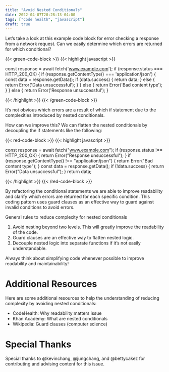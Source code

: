 ```yaml
---
title: "Avoid Nested Conditionals"
date: 2022-04-07T20:28:13-04:00
tags: ["code health", "javascript"]
draft: true
---
```


Let’s take a look at this example code block for error checking a response from a network request. Can we easily determine which errors are returned for which conditional?

{{< green-code-block >}}
{{< highlight javascript >}}

const response = await fetch('www.example.com');
if (response.status === HTTP_200_OK) {
  if (response.getContentType() === 'application/json') {
    const data = response.getData();
    if (data.success) {
      return data;
    } else {
      return Error('Data unsuccessful');
    }
  } else {
    return Error('Bad content type');
  }
} else {
  return Error('Response unsuccessful');
}

{{< /highlight >}}
{{< /green-code-block >}}

It’s not obvious which errors are a result of which if statement due to the complexities introduced by nested conditionals.

How can we improve this? We can flatten the nested conditionals by decoupling the if statements like the following:

{{< red-code-block >}}
{{< highlight javascript >}}

const response = await fetch("www.example.com");
if (response.status !== HTTP_200_OK) {
  return Error("Response unsuccessful");
}
if (response.getContentType() !== "application/json") {
  return Error("Bad content type");
}
const data = response.getData();
if (!data.success) {
  return Error("Data unsuccessful");
}
return data;

{{< /highlight >}}
{{< /red-code-block >}}

By refactoring the conditional statements we are able to improve readability and clarify which errors are returned for each specific condition. This coding pattern uses guard clauses as an effective way to guard against invalid conditions to avoid errors.

General rules to reduce complexity for nested conditionals

1. Avoid nesting beyond two levels. This will greatly improve the readability of the code.
2. Guard clauses are an effective way to flatten nested logic.
3. Decouple nested logic into separate functions if it’s not easily understandable.

Always think about simplifying code whenever possible to improve readability and maintainability!

# Additional Resources

Here are some additional resources to help the understanding of reducing complexity by avoiding nested conditionals:

- CodeHealth: Why readability matters issue
- Khan Academy: What are nested conditionals
- Wikipedia: Guard clauses (computer science)

# Special Thanks

Special thanks to @kevinchang, @jungchang, and @bettycakez for contributing and advising content for this issue.
